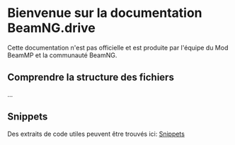 # Bienvenue sur la documentation BeamNG.drive
Cette documentation n'est pas officielle et est produite par l'équipe du Mod BeamMP et la communauté BeamNG.

## Comprendre la structure des fichiers
...


## Snippets

Des extraits de code utiles peuvent être trouvés ici: [Snippets](snippets.md)
